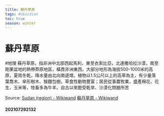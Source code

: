 ```yaml
---
title: 蘇丹草原
tags: #obsidian 
toc: true
season: winter
---
```

# 蘇丹草原
#地理
蘇丹草原，指非洲中北部西起馬利，東至衣索比亞，北達撒哈拉沙漠，南至剛果盆地的熱帶莽原地區，橫貫非洲東西。大部分地形為海拔500-1000米的高原，夏雨冬乾，降水量由北向南遞增。植物以1.5公尺以上的高草為主，有少量落葉喬木、傘形樹木、猴麵包樹。草食性動物豐富；居民從事農牧業，盛產棉花、花生、玉米等，牲畜多為牛羊。自古以來飽受乾旱、沙漠化問題所苦

Source:
[Sudan (region) - Wikiwand](https://www.wikiwand.com/en/Sudan_(region))
[蘇丹草原 - Wikiwand](https://www.wikiwand.com/zh-tw/%E8%8B%8F%E4%B8%B9%E8%8D%89%E5%8E%9F)

#### 202107292132